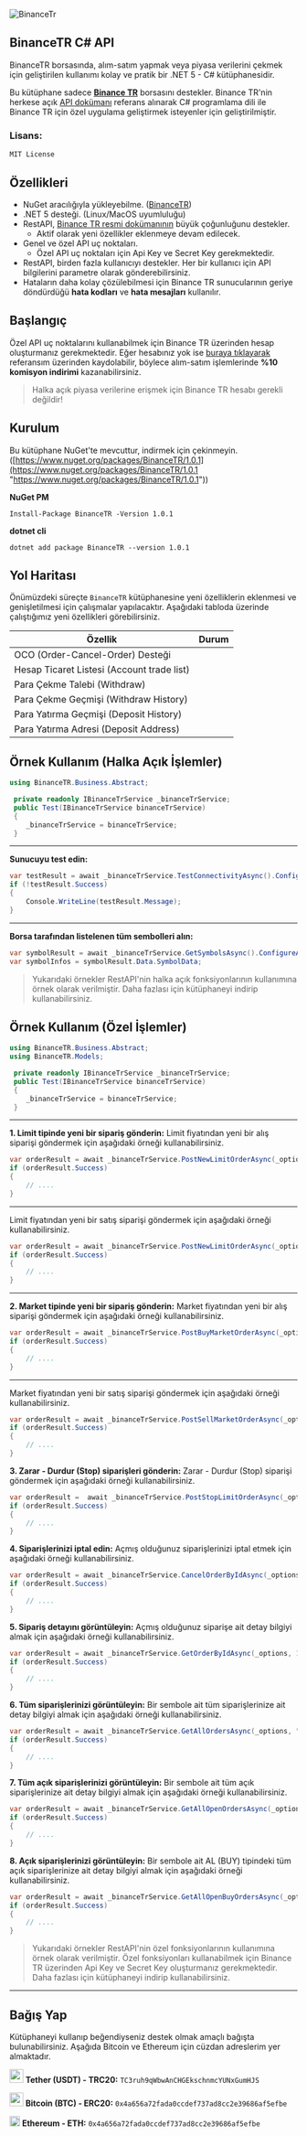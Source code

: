 ![BinanceTr](https://github.com/emin-karadag/BinanceTr/blob/main/BinanceTR/BinanceTR-Logo.png?raw=true)

## BinanceTR C# API
BinanceTR borsasında, alım-satım yapmak veya piyasa verilerini çekmek için geliştirilen kullanımı kolay ve pratik bir .NET 5 - C# kütüphanesidir.


Bu kütüphane sadece [**Binance TR**](https://www.trbinance.com/) borsasını destekler.
Binance TR'nin herkese açık [API dokümanı](https://www.trbinance.com/apidocs/) referans alınarak C# programlama dili ile Binance TR için özel uygulama geliştirmek isteyenler için geliştirilmiştir.

### Lisans: 
    MIT License

## Özellikleri
- NuGet aracılığıyla yükleyebilme. ([BinanceTR](https://www.nuget.org/packages/BinanceTR/1.0.1))
- .NET 5 desteği. (Linux/MacOS uyumluluğu)
- RestAPI, [Binance TR resmi dokümanının](https://www.trbinance.com/apidocs/) büyük çoğunluğunu destekler.
	- Aktif olarak yeni özellikler eklenmeye devam edilecek.
- Genel ve özel API uç noktaları.
	- Özel API uç noktaları için Api Key ve Secret Key gerekmektedir.
- RestAPI, birden fazla kullanıcıyı destekler.  Her bir kullanıcı için API bilgilerini parametre olarak gönderebilirsiniz.
- Hataların daha kolay çözülebilmesi için Binance TR sunucularının geriye döndürdüğü **hata kodları** ve **hata mesajları** kullanılır.

## Başlangıç
Özel API uç noktalarını kullanabilmek için Binance TR üzerinden hesap oluşturmanız gerekmektedir. Eğer hesabınız yok ise [buraya tıklayarak](https://www.trbinance.com/account/signup?ref=W919G4P8) referansım üzerinden kaydolabilir, böylece alım-satım işlemlerinde **%10 komisyon indirimi** kazanabilirsiniz.
> Halka açık piyasa verilerine erişmek için Binance TR hesabı gerekli değildir!

## Kurulum
Bu kütüphane NuGet'te mevcuttur, indirmek için çekinmeyin. ([https://www.nuget.org/packages/BinanceTR/1.0.1](https://www.nuget.org/packages/BinanceTR/1.0.1 "https://www.nuget.org/packages/BinanceTR/1.0.1"))

**NuGet PM**
```
Install-Package BinanceTR -Version 1.0.1
```

**dotnet cli**
```
dotnet add package BinanceTR --version 1.0.1
```
## Yol Haritası
Önümüzdeki süreçte `BinanceTR` kütüphanesine yeni özelliklerin eklenmesi ve genişletilmesi için çalışmalar yapılacaktır. Aşağıdaki tabloda üzerinde çalıştığımız yeni özellikleri görebilirsiniz.

| Özellik                 |    Durum     |  
|------------------------|:--------------:|
| OCO (Order-Cancel-Order) Desteği            |                |
| Hesap Ticaret Listesi (Account trade list)    |                |
| Para Çekme Talebi (Withdraw)                    |                |
| Para Çekme Geçmişi (Withdraw History)    |                |
| Para Yatırma Geçmişi (Deposit History)      |                |
| Para Yatırma Adresi (Deposit Address)       |                | |

## Örnek Kullanım (Halka Açık İşlemler)
```csharp
using BinanceTR.Business.Abstract;

 private readonly IBinanceTrService _binanceTrService;
 public Test(IBinanceTrService binanceTrService)
 {
 	_binanceTrService = binanceTrService;
 }
```

------------


**Sunucuyu test edin:**
```csharp
var testResult = await _binanceTrService.TestConnectivityAsync().ConfigureAwait(false);
if (!testResult.Success)
{
	Console.WriteLine(testResult.Message);
}
```

------------


**Borsa tarafından listelenen tüm sembolleri alın:**
```csharp
var symbolResult = await _binanceTrService.GetSymbolsAsync().ConfigureAwait(false);
var symbolInfos = symbolResult.Data.SymbolData;
```


> Yukarıdaki örnekler RestAPI'nin halka açık fonksiyonlarının kullanımına örnek olarak verilmiştir. Daha fazlası için kütüphaneyi indirip kullanabilirsiniz.

## Örnek Kullanım (Özel İşlemler)
```csharp
using BinanceTR.Business.Abstract;
using BinanceTR.Models;

 private readonly IBinanceTrService _binanceTrService;
 public Test(IBinanceTrService binanceTrService)
 {
 	_binanceTrService = binanceTrService;
 }
```

------------


**1. Limit tipinde yeni bir sipariş gönderin:**
Limit fiyatından yeni bir alış siparişi göndermek için aşağıdaki örneği kullanabilirsiniz.
```csharp
var orderResult = await _binanceTrService.PostNewLimitOrderAsync(_options, "BTC_TRY", OrderSideEnum.BUY, 0.000015M, 175000).ConfigureAwait(false);
if (orderResult.Success)
{
	// ....
}
```

------------


Limit fiyatından yeni bir satış siparişi göndermek için aşağıdaki örneği kullanabilirsiniz.
```csharp
var orderResult = await _binanceTrService.PostNewLimitOrderAsync(_options, "BTC_TRY", OrderSideEnum.SELL, 0.000015M, 200000).ConfigureAwait(false);
if (orderResult.Success)
{
	// ....
}
```

------------


**2. Market tipinde yeni bir sipariş gönderin:**
Market fiyatından yeni bir alış siparişi göndermek için aşağıdaki örneği kullanabilirsiniz.
```csharp
var orderResult = await _binanceTrService.PostBuyMarketOrderAsync(_options, "BTC_TRY", 10).ConfigureAwait(false);
if (orderResult.Success)
{
	// ....
}
```

------------

Market fiyatından yeni bir satış siparişi göndermek için aşağıdaki örneği kullanabilirsiniz.
```csharp
var orderResult = await _binanceTrService.PostSellMarketOrderAsync(_options, "BTC_TRY", 10).ConfigureAwait(false);
if (orderResult.Success)
{
	// ....
}
```


**3. Zarar - Durdur (Stop) siparişleri gönderin:**
Zarar - Durdur (Stop) siparişi göndermek için aşağıdaki örneği kullanabilirsiniz.
```csharp
var orderResult =  await _binanceTrService.PostStopLimitOrderAsync(_options, "BTC_TRY", OrderSideEnum.SELL, 0.000015M, 150000, 150000).ConfigureAwait(false);
if (orderResult.Success)
{
	// ....
}
```

**4. Siparişlerinizi iptal edin:**
Açmış olduğunuz siparişlerinizi iptal etmek için aşağıdaki örneği kullanabilirsiniz.
```csharp
var orderResult = await _binanceTrService.CancelOrderByIdAsync(_options, 123456).ConfigureAwait(false);
if (orderResult.Success)
{
	// ....
}
```

**5. Sipariş detayını görüntüleyin:**
Açmış olduğunuz siparişe ait detay bilgiyi almak için aşağıdaki örneği kullanabilirsiniz.
```csharp
var orderResult = await _binanceTrService.GetOrderByIdAsync(_options, 123456).ConfigureAwait(false);
if (orderResult.Success)
{
	// ....
}
```

**6. Tüm siparişlerinizi görüntüleyin:**
Bir sembole ait tüm siparişlerinize ait detay bilgiyi almak için aşağıdaki örneği kullanabilirsiniz.
```csharp
var orderResult = await _binanceTrService.GetAllOrdersAsync(_options, "BTC_TRY").ConfigureAwait(false);
if (orderResult.Success)
{
	// ....
}
```

**7. Tüm açık siparişlerinizi görüntüleyin:**
Bir sembole ait tüm açık siparişlerinize ait detay bilgiyi almak için aşağıdaki örneği kullanabilirsiniz.
```csharp
var orderResult = await _binanceTrService.GetAllOpenOrdersAsync(_options, "BTC_TRY").ConfigureAwait(false);
if (orderResult.Success)
{
	// ....
}
```


**8. Açık siparişlerinizi görüntüleyin:**
Bir sembole ait AL (BUY) tipindeki tüm açık siparişlerinize ait detay bilgiyi almak için aşağıdaki örneği kullanabilirsiniz.
```csharp
var orderResult = await _binanceTrService.GetAllOpenBuyOrdersAsync(_options, "BTC_TRY").ConfigureAwait(false);
if (orderResult.Success)
{
	// ....
}
```


> Yukarıdaki örnekler RestAPI'nin özel fonksiyonlarının kullanımına örnek olarak verilmiştir. Özel fonksiyonları kullanabilmek için Binance TR üzerinden Api Key ve Secret Key oluşturmanız gerekmektedir. Daha fazlası için kütüphaneyi indirip kullanabilirsiniz.

------------

## Bağış Yap
Kütüphaneyi kullanıp beğendiyseniz destek olmak amaçlı bağışta bulunabilirsiniz. Aşağıda Bitcoin ve Ethereum için cüzdan adreslerim yer almaktadır.

<img src="https://cdn.worldvectorlogo.com/logos/tether-1.svg" width="24px"> **Tether (USDT) - TRC20:** `TC3ruh9qWbwAnCHGEkschnmcYUNxGumHJS`

<img src="https://cdn.worldvectorlogo.com/logos/bitcoin.svg" width="24px"> **Bitcoin (BTC) - ERC20:** `0x4a656a72fada0ccdef737ad8cc2e39686af5efbe`

<img src="https://cdn.worldvectorlogo.com/logos/ethereum-1.svg" width="18px"> **Ethereum - ETH:** `0x4a656a72fada0ccdef737ad8cc2e39686af5efbe`
